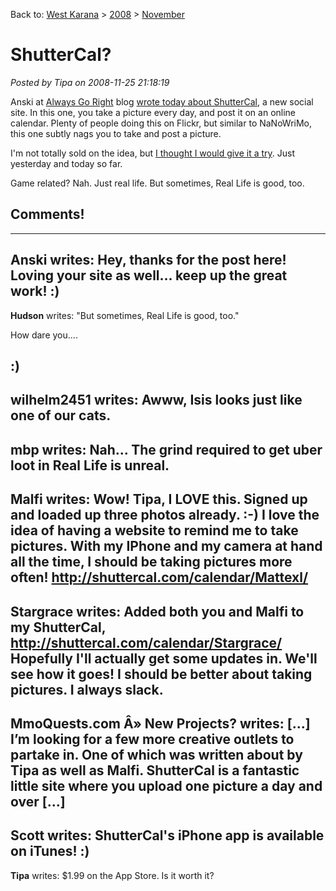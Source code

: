 Back to: [West Karana](/posts/westkarana.md) > [2008](/posts/2008/westkarana.md) > [November](./westkarana.md)
# ShutterCal?

*Posted by Tipa on 2008-11-25 21:18:19*

Anski at [Always Go Right](http://alwaysgoright.com/) blog [wrote today about ShutterCal](http://alwaysgoright.com/2008/11/shuttercal-your-life-in-photos/), a new social site. In this one, you take a picture every day, and post it on an online calendar. Plenty of people doing this on Flickr, but similar to NaNoWriMo, this one subtly nags you to take and post a picture.

I'm not totally sold on the idea, but [I thought I would give it a try](http://shuttercal.com/calendar/Tipa/). Just yesterday and today so far.

Game related? Nah. Just real life. But sometimes, Real Life is good, too.

## Comments!
---
**Anski** writes: Hey, thanks for the post here! Loving your site as well... keep up the great work! :)
---
**Hudson** writes: "But sometimes, Real Life is good, too."

How dare you.... 

:)
---
**wilhelm2451** writes: Awww, Isis looks just like one of our cats.
---
**mbp** writes: Nah... The grind required to get uber loot in Real Life is unreal.
---
**Malfi** writes: Wow! Tipa, I LOVE this. Signed up and loaded up three photos already. :-) I love the idea of having a website to remind me to take pictures. With my IPhone and my camera at hand all the time, I should be taking pictures more often! http://shuttercal.com/calendar/Mattexl/
---
**Stargrace** writes: Added both you and Malfi to my ShutterCal, http://shuttercal.com/calendar/Stargrace/
Hopefully I'll actually get some updates in. We'll see how it goes! I should be better about taking pictures. I always slack.
---
**MmoQuests.com Â» New Projects?** writes: [...] I’m looking for a few more creative outlets to partake in. One of which was written about by Tipa as well as Malfi. ShutterCal is a fantastic little site where you upload one picture a day and over [...]
---
**Scott** writes: ShutterCal's iPhone app is available on iTunes! :)
---
**Tipa** writes: $1.99 on the App Store. Is it worth it?
